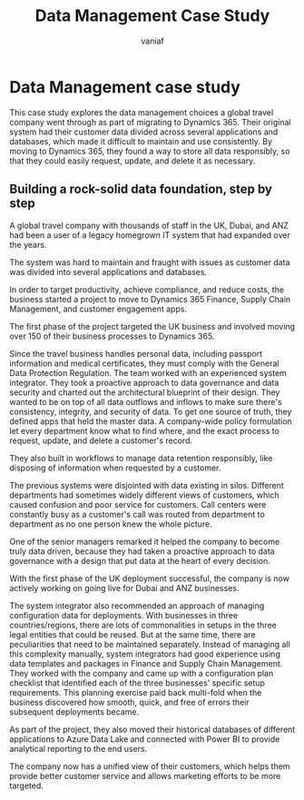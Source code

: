 ﻿---
title:  Data Management Case Study
description: This case study explores a global travel company that had their customer data divided across several applications and databases, making it difficult to maintain and use consistently. By moving to Dynamics 365, they were able to find a way to store all the customer data responsibly so that they could easily request, update, and delete it as necessary.
author: vaniaf
ms.author: vaniaf
ms.date: 03/01/2023
ms.topic: conceptual

---

# Data Management case study

This case study explores the data management choices a global travel company went through as part of migrating to Dynamics 365. Their original system had their customer data divided across several applications and databases, which made it difficult to maintain and use consistently. By moving to Dynamics 365, they found a way to store all data responsibly, so that they could easily request, update, and delete it as necessary.

## Building a rock-solid data foundation, step by step

A global travel company with thousands of staff in the UK, Dubai, and ANZ had been a user of a legacy homegrown IT system that had expanded over the years.

The system was hard to maintain and fraught with issues as customer data was divided into several applications and databases.

In order to target productivity, achieve compliance, and reduce costs, the business started a project to move to Dynamics 365 Finance, Supply Chain Management, and customer engagement apps.

The first phase of the project targeted the UK business and involved moving over 150 of their business processes to Dynamics 365.

Since the travel business handles personal data, including passport information and medical certificates, they must comply with the General Data Protection Regulation. The team worked with an experienced system integrator. They took a proactive approach to data governance and data security and charted out the architectural blueprint of their design. They wanted to be on top of all data outflows and inflows to make sure there's consistency, integrity, and security of data. To get one source of truth, they defined apps that held the master data. A company-wide policy formulation let every department know what to find where, and the exact process to request, update, and delete a customer's record.

They also built in workflows to manage data retention responsibly, like disposing of information when requested by a customer.

The previous systems were disjointed with data existing in silos. Different departments had sometimes widely different views of customers, which caused confusion and poor service for customers. Call centers were constantly busy as a customer's call was routed from department to department as no one person knew the whole picture.

One of the senior managers remarked it helped the company to become truly data driven, because they had taken a proactive approach to data governance with a design that put data at the heart of every decision.

With the first phase of the UK deployment successful, the company is now actively working on going live for Dubai and ANZ businesses.

The system integrator also recommended an approach of managing configuration data for deployments. With businesses in three countries/regions, there are lots of commonalities in setups in the three legal entities that could be reused. But at the same time, there are peculiarities that need to be maintained separately. Instead of managing all this complexity manually, system integrators had good experience using data templates and packages in Finance and Supply Chain Management. They worked with the company and came up with a configuration plan checklist that identified each of the three businesses' specific setup requirements. This planning exercise paid back multi-fold when the business discovered how smooth, quick, and free of errors their subsequent deployments became.

As part of the project, they also moved their historical databases of different applications to Azure Data Lake and connected with Power BI to provide analytical reporting to the end users.

The company now has a unified view of their customers, which helps them provide better customer service and allows marketing efforts to be more targeted.
